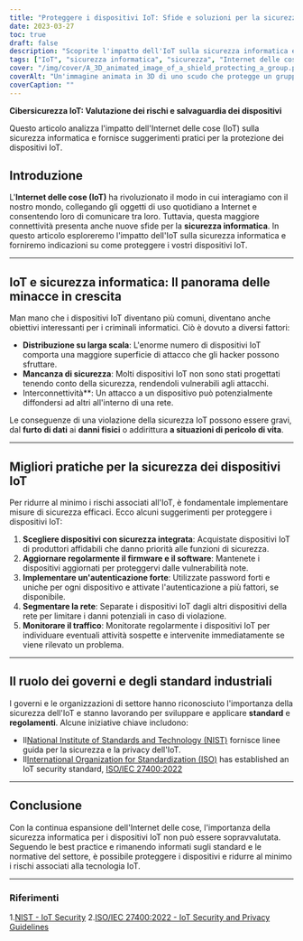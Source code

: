 ```yaml
---
title: "Proteggere i dispositivi IoT: Sfide e soluzioni per la sicurezza informatica"
date: 2023-03-27
toc: true
draft: false
description: "Scoprite l'impatto dell'IoT sulla sicurezza informatica e apprendete le strategie efficaci per proteggere i vostri dispositivi connessi."
tags: ["IoT", "sicurezza informatica", "sicurezza", "Internet delle cose", "Dispositivi IoT", "sicurezza della rete", "protezione dei dati", "privacy", "dispositivi intelligenti", "migliori pratiche", "Rischi dell'IoT", "autenticazione", "aggiornamenti del firmware", "monitoring", "standard di settore", "regolamenti", "Linee guida per la sicurezza IoT", "segmentazione della rete", "panorama delle minacce", "vulnerabilità"]
cover: "/img/cover/A_3D_animated_image_of_a_shield_protecting_a_group.png"
coverAlt: "Un'immagine animata in 3D di uno scudo che protegge un gruppo di dispositivi IoT connessi, a simboleggiare l'importanza della sicurezza informatica per le reti IoT."
coverCaption: ""
---
```


**Cibersicurezza IoT: Valutazione dei rischi e salvaguardia dei dispositivi**

Questo articolo analizza l'impatto dell'Internet delle cose (IoT) sulla sicurezza informatica e fornisce suggerimenti pratici per la protezione dei dispositivi IoT.

## Introduzione

L'**Internet delle cose (IoT)** ha rivoluzionato il modo in cui interagiamo con il nostro mondo, collegando gli oggetti di uso quotidiano a Internet e consentendo loro di comunicare tra loro. Tuttavia, questa maggiore connettività presenta anche nuove sfide per la **sicurezza informatica**. In questo articolo esploreremo l'impatto dell'IoT sulla sicurezza informatica e forniremo indicazioni su come proteggere i vostri dispositivi IoT.

______

## IoT e sicurezza informatica: Il panorama delle minacce in crescita

Man mano che i dispositivi IoT diventano più comuni, diventano anche obiettivi interessanti per i criminali informatici. Ciò è dovuto a diversi fattori:

- **Distribuzione su larga scala**: L'enorme numero di dispositivi IoT comporta una maggiore superficie di attacco che gli hacker possono sfruttare.
- **Mancanza di sicurezza**: Molti dispositivi IoT non sono stati progettati tenendo conto della sicurezza, rendendoli vulnerabili agli attacchi.
- Interconnettività**: Un attacco a un dispositivo può potenzialmente diffondersi ad altri all'interno di una rete.

Le conseguenze di una violazione della sicurezza IoT possono essere gravi, dal **furto di dati** ai **danni fisici** o addirittura **a situazioni di pericolo di vita**.

______

## Migliori pratiche per la sicurezza dei dispositivi IoT

Per ridurre al minimo i rischi associati all'IoT, è fondamentale implementare misure di sicurezza efficaci. Ecco alcuni suggerimenti per proteggere i dispositivi IoT:

1. **Scegliere dispositivi con sicurezza integrata**: Acquistate dispositivi IoT di produttori affidabili che danno priorità alle funzioni di sicurezza.
2. **Aggiornare regolarmente il firmware e il software**: Mantenete i dispositivi aggiornati per proteggervi dalle vulnerabilità note.
3. **Implementare un'autenticazione forte**: Utilizzate password forti e uniche per ogni dispositivo e attivate l'autenticazione a più fattori, se disponibile.
4. **Segmentare la rete**: Separate i dispositivi IoT dagli altri dispositivi della rete per limitare i danni potenziali in caso di violazione.
5. **Monitorare il traffico**: Monitorate regolarmente i dispositivi IoT per individuare eventuali attività sospette e intervenite immediatamente se viene rilevato un problema.

______

## Il ruolo dei governi e degli standard industriali

I governi e le organizzazioni di settore hanno riconosciuto l'importanza della sicurezza dell'IoT e stanno lavorando per sviluppare e applicare **standard** e **regolamenti**. Alcune iniziative chiave includono:

- Il[National Institute of Standards and Technology (NIST)](https://www.nist.gov/) fornisce linee guida per la sicurezza e la privacy dell'IoT.
- Il[International Organization for Standardization (ISO)](https://www.iso.org/) has established an IoT security standard, [ISO/IEC 27400:2022](https://www.iso.org/standard/44373.html)

______

## Conclusione

Con la continua espansione dell'Internet delle cose, l'importanza della sicurezza informatica per i dispositivi IoT non può essere sopravvalutata. Seguendo le best practice e rimanendo informati sugli standard e le normative del settore, è possibile proteggere i dispositivi e ridurre al minimo i rischi associati alla tecnologia IoT.

______

### Riferimenti

1.[NIST - IoT Security](https://www.nist.gov/topics/internet-things-iot)
2.[ISO/IEC 27400:2022 - IoT Security and Privacy Guidelines](https://www.iso.org/standard/44373.html)

